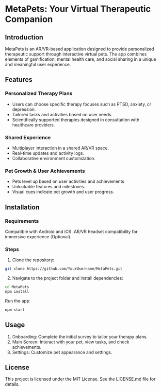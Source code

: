 # MetaPets: Your Virtual Therapeutic Companion

## Introduction

MetaPets is an AR/VR-based application designed to provide personalized therapeutic support through interactive virtual pets. The app combines elements of gamification, mental health care, and social sharing in a unique and meaningful user experience.


## Features

### Personalized Therapy Plans

- Users can choose specific therapy focuses such as PTSD, anxiety, or depression.
- Tailored tasks and activities based on user needs.
- Scientifically supported therapies designed in consultation with healthcare providers.

### Shared Experience
- Multiplayer interaction in a shared AR/VR space.
- Real-time updates and activity logs.
- Collaborative environment customization.

### Pet Growth & User Achievements
- Pets level up based on user activities and achievements.
- Unlockable features and milestones.
- Visual cues indicate pet growth and user progress.


## Installation

### Requirements

Compatible with Android and iOS.
AR/VR headset compatibility for immersive experience (Optional).

### Steps

1. Clone the repository:

```bash
git clone https://github.com/YourUsername/MetaPets.git
```

2. Navigate to the project folder and install dependencies:
```bash
cd MetaPets
npm install
```

Run the app:
```bash
npm start
```

## Usage
1. Onboarding: Complete the initial survey to tailor your therapy plans.
2. Main Screen: Interact with your pet, view tasks, and check achievements.
3. Settings: Customize pet appearance and settings.


## License
This project is licensed under the MIT License. See the LICENSE.md file for details.